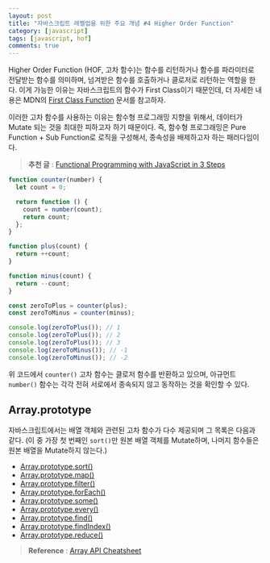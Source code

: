 ```yaml
---
layout: post
title: "자바스크립트 레벨업을 위한 주요 개념 #4 Higher Order Function"
category: [javascript]
tags: [javascript, hof]
comments: true
---
```


Higher Order Function (HOF, 고차 함수)는 함수를 리턴하거나 함수를 파라미터로 전달받는 함수를 의미하며, 넘겨받은 함수를 호출하거나 클로저로 리턴하는 역할을 한다. 이게 가능한 이유는 자바스크립트의 함수가 First Class이기 때문인데, 더 자세한 내용은 MDN의 [First Class Function](https://developer.mozilla.org/en-US/docs/Glossary/First-class_Function) 문서를 참고하자.

이러한 고차 함수를 사용하는 이유는 함수형 프로그래밍 지향을 위해서, 데이터가 Mutate 되는 것을 최대한 피하고자 하기 때문이다. 즉, 함수형 프로그래밍은 Pure Function + Sub Function로 로직을 구성해서, 종속성을 배제하고자 하는 패러다임이다.

> **추천 글** : [Functional Programming with JavaScript in 3 Steps](https://medium.com/@alexnault/functional-programming-with-javascript-in-3-tips-f282934947e5)

```javascript
function counter(number) {
  let count = 0;

  return function () {
    count = number(count);
    return count;
  };
}

function plus(count) {
  return ++count;
}

function minus(count) {
  return --count;
}

const zeroToPlus = counter(plus);
const zeroToMinus = counter(minus);

console.log(zeroToPlus()); // 1
console.log(zeroToPlus()); // 2
console.log(zeroToPlus()); // 3
console.log(zeroToMinus()); // -1
console.log(zeroToMinus()); // -2
```

위 코드에서 `counter()` 고차 함수는 클로저 함수를 반환하고 있으며, 아규먼트 `number()` 함수는 각각 전혀 서로에서 종속되지 않고 동작하는 것을 확인할 수 있다.

## Array.prototype

자바스크립트에서는 배열 객체와 관련된 고차 함수가 다수 제공되며 그 목록은 다음과 같다. (이 중 가장 첫 번째인 `sort()`만 원본 배열 객체를 Mutate하며, 나머지 함수들은 원본 배열을 Mutate하지 않는다.)

- [Array.prototype.sort()](https://developer.mozilla.org/en-US/docs/Web/JavaScript/Reference/Global_Objects/Array/sort)
- [Array.prototype.map()](https://developer.mozilla.org/en-US/docs/Web/JavaScript/Reference/Global_Objects/Array/map)
- [Array.prototype.filter()](https://developer.mozilla.org/en-US/docs/Web/JavaScript/Reference/Global_Objects/Array/filter)
- [Array.prototype.forEach()](https://developer.mozilla.org/en-US/docs/Web/JavaScript/Reference/Global_Objects/Array/forEach)
- [Array.prototype.some()](https://developer.mozilla.org/en-US/docs/Web/JavaScript/Reference/Global_Objects/Array/some)
- [Array.prototype.every()](https://developer.mozilla.org/en-US/docs/Web/JavaScript/Reference/Global_Objects/Array/every)
- [Array.prototype.find()](https://developer.mozilla.org/en-US/docs/Web/JavaScript/Reference/Global_Objects/Array/find)
- [Array.prototype.findIndex()](https://developer.mozilla.org/en-US/docs/Web/JavaScript/Reference/Global_Objects/Array/findIndex)
- [Array.prototype.reduce()](https://developer.mozilla.org/en-US/docs/Web/JavaScript/Reference/Global_Objects/Array/Reduce)

> **Reference** : [Array API Cheatsheet](https://gist.github.com/rauschma/f7b96b8b7274f2e2d8dab899803346c3)

